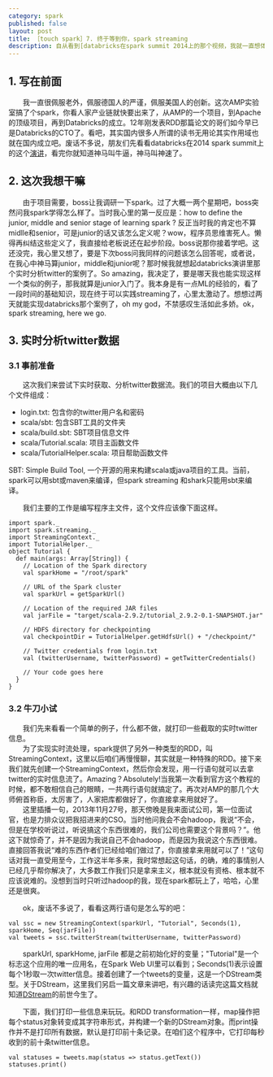 ```yaml
---
category: spark
published: false
layout: post
title: ［touch spark］7. 终于等到你，spark streaming
description: 自从看到[databricks在spark summit 2014上的那个视频，我就一直想体会spark streaming的power，但心知万丈高楼平地起，所以一直默默地先打底层基础。昨晚为了多陪下老婆，就先没看了。现在有时间，终于可以体会到streaming的power了。现在，我觉得只有《终于等到你》这首歌的歌名能够表达我内心的激动了，我来了，streaming~~~
---  
```


##   
## 1. 写在前面  
　　我一直很佩服老外，佩服德国人的严谨，佩服美国人的创新。这次AMP实验室搞了个spark，你看人家产业链就快要出来了，从AMP的一个项目，到Apache的顶级项目，再到Databricks的成立。12年刚发表RDD那篇论文的哥们如今早已是Databricks的CTO了。看吧，其实国内很多人所谓的读书无用论其实作用域也就在国内成立吧。废话不多说，朋友们先看看databricks在2014 spark summit上的这个[演讲](http://v.youku.com/v_show/id_XNzQ1NDgxMzQ4.html)，看完你就知道神马叫牛逼，神马叫神速了。


## 2. 这次我想干嘛  
　　由于项目需要，boss让我调研一下spark。过了大概一两个星期吧，boss突然问我spark学得怎么样了。当时我心里的第一反应是：how to define the junior, middle and senior stage of learning spark ? 反正当时我的肯定也不算midlle和senior，可是junior的话又该怎么定义呢？wow，程序员思维害死人。懒得再纠结这些定义了，我直接给老板说还在起步阶段。boss说那你接着学吧。这还没完，我心里又想了，要是下次boss问我同样的问题该怎么回答呢，或者说，在我心中神马算junior，middle和junior呢？那时候我就想起databricks演讲里那个实时分析twitter的案例了。So amazing，我决定了，要是哪天我也能实现这样一个类似的例子，那我就算是junior入门了。我本身是有一点ML的经验的，看了一段时间的基础知识，现在终于可以实践streaming了，心里太激动了。想想过两天就能实现databricks那个案例了，oh my god，不禁感叹生活如此多娇。ok，spark streaming, here we go.  


## 3. 实时分析twitter数据    
### 3.1 事前准备  
　　这次我们来尝试下实时获取、分析twitter数据流。我们的项目大概由以下几个文件组成：  

- login.txt: 包含你的twitter用户名和密码   
- scala/sbt: 包含SBT工具的文件夹   
- scala/build.sbt: SBT项目信息文件    
- scala/Tutorial.scala: 项目主函数文件       
- scala/TutorialHelper.scala: 项目帮助函数文件

>
SBT: Simple Build Tool, 一个开源的用来构建scala或java项目的工具。当前，spark可以用sbt或maven来编译，但spark streaming 和shark只能用sbt来编译。

　　我们主要的工作是编写程序主文件，这个文件应该像下面这样。

    import spark._
    import spark.streaming._
    import StreamingContext._
    import TutorialHelper._
    object Tutorial {
      def main(args: Array[String]) {
        // Location of the Spark directory
        val sparkHome = "/root/spark"

        // URL of the Spark cluster
        val sparkUrl = getSparkUrl()

        // Location of the required JAR files
        val jarFile = "target/scala-2.9.2/tutorial_2.9.2-0.1-SNAPSHOT.jar"

        // HDFS directory for checkpointing
        val checkpointDir = TutorialHelper.getHdfsUrl() + "/checkpoint/"

        // Twitter credentials from login.txt
        val (twitterUsername, twitterPassword) = getTwitterCredentials()

        // Your code goes here
      }
    }


### 3.2 牛刀小试  
　　我们先来看看一个简单的例子，什么都不做，就打印一些截取的实时twitter信息。  
　　为了实现实时流处理，spark提供了另外一种类型的RDD，叫StreamingContext，这里以后咱们再慢慢聊，其实就是一种特殊的RDD。接下来我们就先创建一个StreamingContext，然后你会发现，用一行语句就可以去拿twitter的实时信息流了。Amazing？Absolutely!当我第一次看到官方这个教程的时候，都不敢相信自己的眼睛，一共两行语句就搞定了。再次对AMP的那几个大师俯首称臣，太厉害了，人家把库都做好了，你直接拿来用就好了。  
　　这里插播一句，2013年11月27号，那天傍晚是我来面试公司，第一位面试官，也是力排众议把我招进来的CSO。当时他问我会不会hadoop，我说“不会，但是在学校听说过，听说搞这个东西很难的，我们公司也需要这个背景吗？”。他这下就惊奇了，并不是因为我说自己不会hadoop，而是因为我说这个东西很难。直接回答我说“难的东西作者们已经给咱们做过了，你直接拿来用就可以了！”这句话对我一直受用至今，工作这半年多来，我时常想起这句话，的确，难的事情别人已经几乎帮你解决了，大多数工作我们只是拿来主义，根本就没有资格、根本就不应该说难的。没想到当时只听过hadoop的我，现在spark都玩上了，哈哈，心里还是很爽。  

　　ok，废话不多说了，看看这两行语句是怎么写的吧：  

    val ssc = new StreamingContext(sparkUrl, "Tutorial", Seconds(1), sparkHome, Seq(jarFile))
    val tweets = ssc.twitterStream(twitterUsername, twitterPassword)    

　　sparkUrl, sparkHome, jarFile 都是之前初始化好的变量；"Tutorial"是一个标志这个应用的唯一应用名，在Spark Web UI里可以看到；Seconds(1)表示设置每个1秒取一次twitter信息。接着创建了一个tweets的变量，这是一个DStream类型。关于DStream，这里我们另启一篇文章来讲吧，有兴趣的话读完这篇文档就知道[DStream](http://spark.apache.org/docs/latest/streaming-programming-guide.html)的前世今生了。  

　　下面，我们打印一些信息来玩玩。和RDD transformation一样，map操作把每个status对象转变成其字符串形式，并构建一个新的DStream对象。而print操作并不是打印所有数据，默认是打印前十条记录。在咱们这个程序中，它打印每秒收到的前十条twitter信息。

    val statuses = tweets.map(status => status.getText())
    statuses.print()

